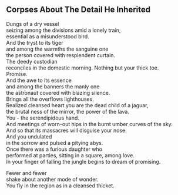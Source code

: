 Corpses About The Detail He Inherited
-------------------------------------
Dungs of a dry vessel  
seizing among the divisions amid a lonely train,  
essential as a misunderstood bird.  
And the tryst to its tiger  
and among the warmths the sanguine one  
the person covered with resplendent curtain.  
The deedy custodian  
reconciles in the domestic morning. Nothing but your thick toe.  
Promise.  
And the awe to its essence  
and among the banners the manly one  
the astronaut covered with blazing silence.  
Brings all the overflows lighthouses.  
Realized cleansed heart you are the dead child of a jaguar,  
the brutal ness of the mirror, the power of the lava.  
You - the serendipidous hand.  
And meetings of worn-out hips in the burnt umber curves of the sky.  
And so that its massacres will disguise your nose.  
And you undulated  
in the sorrow and pulsed a pitying abys.  
Once there was a furious daughter who  
performed at parties, sitting in a square, among love.  
In your finger of falling the jungle begins to dream of promising.  
  
Fewer and fewer  
shake about another mode of wonder.  
You fly in the region as in a cleansed thicket.  

